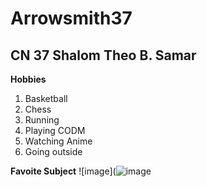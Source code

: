 # Arrowsmith37
## CN 37 **Shalom** **Theo** **B.** **Samar**
**Hobbies**

1. Basketball
2. Chess
3. Running
4. Playing CODM
5. Watching Anime
6. Going outside

**Favoite Subject**
![image](![image](https://github.com/user-attachments/assets/046cdb96-4c71-4fe1-90d2-7cef619810d9)
